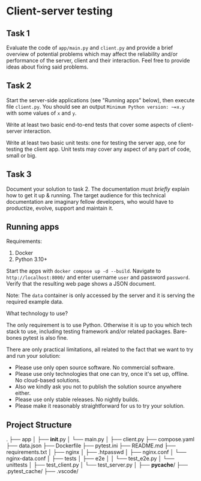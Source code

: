 # Client-server testing

## Task 1

Evaluate the code of `app/main.py` and `client.py` and provide a brief overview of potential problems which may affect the reliability and/or performance of the server, client and their interaction. Feel free to provide ideas about fixing said problems.

## Task 2

Start the server-side applications (see "Running apps" below), then execute file `client.py`. You should see an output `Minimum Python version: ~=x.y` with some values of `x` and `y`.

Write at least two basic end-to-end tests that cover some aspects of client-server interaction.

Write at least two basic unit tests: one for testing the server app, one for testing the client app. Unit tests may cover any aspect of any part of code, small or big.

## Task 3

Document your solution to task 2. The documentation must _briefly_ explain how to get it up & running. The target audience for this technical documentation are imaginary fellow developers, who would have to productize, evolve, support and maintain it.

## Running apps

Requirements:

1. Docker
2. Python 3.10+

Start the apps with `docker compose up -d --build`. Navigate to `http://localhost:8000/` and enter username `user` and password `password`. Verify that the resulting web page shows a JSON document.

Note: The `data` container is only accessed by the server and it is serving the required example data.

What technology to use?

The only requirement is to use Python. Otherwise it is up to you which tech stack to use, including testing framework and/or related packages. Bare-bones pytest is also fine.

There are only practical limitations, all related to the fact that we want to try and run your solution:

- Please use only open source software. No commercial software.
- Please use only technologies that one can try, once it's set up, offline. No
  cloud-based solutions.
- Also we kindly ask you not to publish the solution source anywhere either.
- Please use only stable releases. No nightly builds.
- Please make it reasonably straightforward for us to try your solution.


## Project Structure
.
├── app
│   ├── __init__.py
│   └── main.py
│
├── client.py
├── compose.yaml
├── data.json
├── Dockerfile
├── pytest.ini
├── README.md
├── requirements.txt
│
├── nginx
│   ├── .htpasswd
│   ├── nginx.conf
│   └── nginx-data.conf
│
├── tests
│   ├── e2e
│   │   └── test_e2e.py
│   └── unittests
│       ├── test_client.py
│       └── test_server.py
│
├── __pycache__/
├── .pytest_cache/
├── .vscode/
